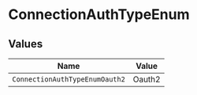# ConnectionAuthTypeEnum


## Values

| Name                           | Value                          |
| ------------------------------ | ------------------------------ |
| `ConnectionAuthTypeEnumOauth2` | Oauth2                         |